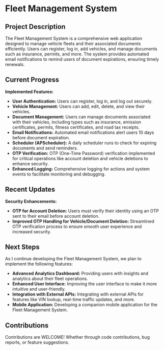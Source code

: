 <!DOCTYPE html>
<html lang="en">
<head>
  <meta charset="UTF-8">
  <title>Fleet Management System README</title>
</head>
<body>

<h1>Fleet Management System</h1>

<h2>Project Description</h2>
<p>
  The Fleet Management System is a comprehensive web application designed to manage vehicle fleets and their associated documents efficiently. Users can register, log in, add vehicles, and manage documents such as insurance, permits, and more. The system provides automated email notifications to remind users of document expirations, ensuring timely renewals.
</p>

<h2>Current Progress</h2>
<p>
  <strong>Implemented Features:</strong>
</p>
<ul>
  <li><strong>User Authentication:</strong> Users can register, log in, and log out securely.</li>
  <li><strong>Vehicle Management:</strong> Users can add, edit, delete, and view their vehicles.</li>
  <li><strong>Document Management:</strong> Users can manage documents associated with their vehicles, including types such as insurance, emission certificates, permits, fitness certificates, and road tax receipts.</li>
  <li><strong>Email Notifications:</strong> Automated email notifications alert users 10 days before document expiration.</li>
  <li><strong>Scheduler (APScheduler):</strong> A daily scheduler runs to check for expiring documents and send reminders.</li>
  <li><strong>OTP Verification:</strong> OTP (One-Time Password) verification implemented for critical operations like account deletion and vehicle deletions to enhance security.</li>
  <li><strong>Enhanced Logging:</strong> Comprehensive logging for actions and system events to facilitate monitoring and debugging.</li>
</ul>

<h2>Recent Updates</h2>
<p>
  <strong>Security Enhancements:</strong>
</p>
<ul>
  <li><strong>OTP for Account Deletion:</strong> Users must verify their identity using an OTP sent to their email before account deletion.</li>
  <li><strong>Improved OTP Handling for Vehicle/Document Deletion:</strong> Streamlined OTP verification process to ensure smooth user experience and increased security.</li>
</ul>

<h2>Next Steps</h2>
<p>
  As I continue developing the Fleet Management System, we plan to implement the following features:</p>
<ul>
  <li><strong>Advanced Analytics Dashboard:</strong> Providing users with insights and analytics about their fleet operations.</li>
  <li><strong>Enhanced User Interface:</strong> Improving the user interface to make it more intuitive and user-friendly.</li>
  <li><strong>Integration with External APIs:</strong> Integrating with external APIs for features like VIN lookup, real-time traffic updates, and more.</li>
  <li><strong>Mobile Application:</strong> Developing a companion mobile application for the Fleet Management System.</li>
</ul>

<h2>Contributions</h2>
<p>
  Contributions are WELCOME! Whether through code contributions, bug reports, or feature suggestions.
</p>

</body>
</html>